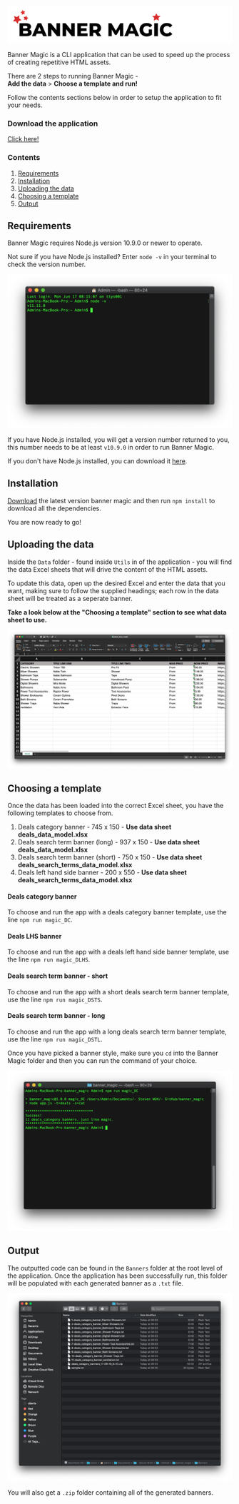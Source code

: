 
![Example of Excel sheet data model](Utils/Images/logo.png)

Banner Magic is a CLI application that can be used to speed up the process of creating repetitive HTML assets.

There are 2 steps to running Banner Magic -
<br/>
**Add the data** > **Choose a template and run!**

Follow the contents sections below in order to setup the application to fit your needs.

### Download the application
[Click here!](https://github.com/WUK-SR/banner_magic/archive/master.zip)

### Contents
1. [Requirements](#Requirements)
2. [Installation](#Installation)
3. [Uploading the data](#Uploading_the_data)
4. [Choosing a template](#Choosing_a_template)
5. [Output](#Output)


<a name="Requirements"></a>
## Requirements
Banner Magic requires Node.js version 10.9.0 or newer to operate.

Not sure if you have Node.js installed? Enter `node -v` in your terminal to check the version number.

![Checking for Node.js](Utils/Images/checking_for_node.png)

If you have Node.js installed, you will get a version number returned to you, this number needs to be at least `v10.9.0` in order to run Banner Magic.

If you don't have Node.js installed, you can download it [here](https://nodejs.org/en/).

<a name="Installation"></a>
## Installation
[Download](https://github.com/WUK-SR/banner_magic/archive/master.zip) the latest version banner magic and then run `npm install` to download all the dependencies. 

You are now ready to go!

<a name="Uploading_the_data"></a>
## Uploading the data
Inside the `Data` folder - found inside `Utils` in of the application - you will find the data Excel sheets that will drive the content of the HTML assets.

To update this data, open up the desired Excel and enter the data that you want, making sure to follow the supplied headings; each row in the data sheet will be treated as a seperate banner.

**Take a look below at the "Choosing a template" section to see what data sheet to use.**

![Example of Excel sheet data model](Utils/Images/Excel_Sheet_Example.png)

<a name="Choosing_a_template"></a>
## Choosing a template
Once the data has been loaded into the correct Excel sheet, you have the following templates to choose from.
1. Deals category banner - 745 x 150 - **Use data sheet deals_data_model.xlsx**
2. Deals search term banner (long) - 937 x 150 - **Use data sheet deals_data_model.xlsx**
3. Deals search term banner (short) - 750 x 150 - **Use data sheet deals_search_terms_data_model.xlsx**
4. Deals left hand side banner - 200 x 550 - **Use data sheet deals_search_terms_data_model.xlsx**

#### Deals category banner
To choose and run the app with a deals category banner template, use the line `npm run magic_DC`.

#### Deals LHS banner
To choose and run the app with a deals left hand side banner template, use the line `npm run magic_DLHS`.

#### Deals search term banner - short
To choose and run the app with a short deals search term banner template, use the line `npm run magic_DSTS`.

#### Deals search term banner - long
To choose and run the app with a long deals search term banner template, use the line `npm run magic_DSTL`.

Once you have picked a banner style, make sure you `cd` into the Banner Magic folder and then you can run the command of your choice.

![Running the application](Utils/Images/running_the_app.png)


<a name="Output"></a>
## Output
The outputted code can be found in the `Banners` folder at the root level of the application. Once the application has been successfully run, this folder will be populated with each generated banner as a `.txt` file.

![The output folder](Utils/Images/banners_folder.png)

You will also get a `.zip` folder containing all of the generated banners.
